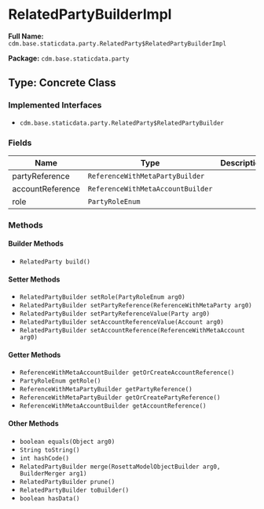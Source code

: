 # RelatedPartyBuilderImpl

**Full Name:** `cdm.base.staticdata.party.RelatedParty$RelatedPartyBuilderImpl`

**Package:** `cdm.base.staticdata.party`

## Type: Concrete Class

### Implemented Interfaces

- `cdm.base.staticdata.party.RelatedParty$RelatedPartyBuilder`

### Fields

| Name | Type | Description |
|------|------|-------------|
| partyReference | `ReferenceWithMetaPartyBuilder` |  |
| accountReference | `ReferenceWithMetaAccountBuilder` |  |
| role | `PartyRoleEnum` |  |

### Methods

#### Builder Methods

- `RelatedParty build()`

#### Setter Methods

- `RelatedPartyBuilder setRole(PartyRoleEnum arg0)`
- `RelatedPartyBuilder setPartyReference(ReferenceWithMetaParty arg0)`
- `RelatedPartyBuilder setPartyReferenceValue(Party arg0)`
- `RelatedPartyBuilder setAccountReferenceValue(Account arg0)`
- `RelatedPartyBuilder setAccountReference(ReferenceWithMetaAccount arg0)`

#### Getter Methods

- `ReferenceWithMetaAccountBuilder getOrCreateAccountReference()`
- `PartyRoleEnum getRole()`
- `ReferenceWithMetaPartyBuilder getPartyReference()`
- `ReferenceWithMetaPartyBuilder getOrCreatePartyReference()`
- `ReferenceWithMetaAccountBuilder getAccountReference()`

#### Other Methods

- `boolean equals(Object arg0)`
- `String toString()`
- `int hashCode()`
- `RelatedPartyBuilder merge(RosettaModelObjectBuilder arg0, BuilderMerger arg1)`
- `RelatedPartyBuilder prune()`
- `RelatedPartyBuilder toBuilder()`
- `boolean hasData()`

